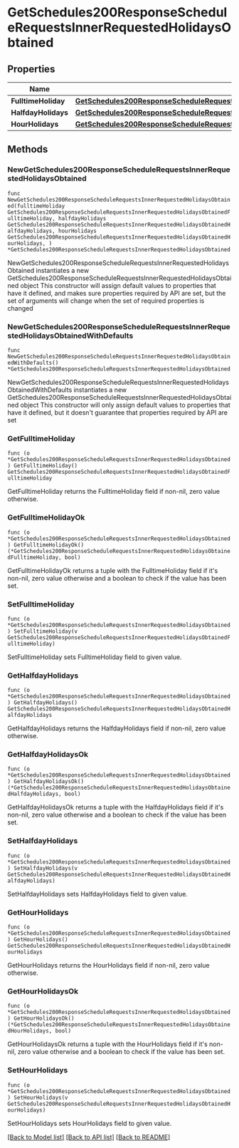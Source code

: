 # GetSchedules200ResponseScheduleRequestsInnerRequestedHolidaysObtained

## Properties

Name | Type | Description | Notes
------------ | ------------- | ------------- | -------------
**FulltimeHoliday** | [**GetSchedules200ResponseScheduleRequestsInnerRequestedHolidaysObtainedFulltimeHoliday**](GetSchedules200ResponseScheduleRequestsInnerRequestedHolidaysObtainedFulltimeHoliday.md) |  | 
**HalfdayHolidays** | [**GetSchedules200ResponseScheduleRequestsInnerRequestedHolidaysObtainedHalfdayHolidays**](GetSchedules200ResponseScheduleRequestsInnerRequestedHolidaysObtainedHalfdayHolidays.md) |  | 
**HourHolidays** | [**GetSchedules200ResponseScheduleRequestsInnerRequestedHolidaysObtainedHourHolidays**](GetSchedules200ResponseScheduleRequestsInnerRequestedHolidaysObtainedHourHolidays.md) |  | 

## Methods

### NewGetSchedules200ResponseScheduleRequestsInnerRequestedHolidaysObtained

`func NewGetSchedules200ResponseScheduleRequestsInnerRequestedHolidaysObtained(fulltimeHoliday GetSchedules200ResponseScheduleRequestsInnerRequestedHolidaysObtainedFulltimeHoliday, halfdayHolidays GetSchedules200ResponseScheduleRequestsInnerRequestedHolidaysObtainedHalfdayHolidays, hourHolidays GetSchedules200ResponseScheduleRequestsInnerRequestedHolidaysObtainedHourHolidays, ) *GetSchedules200ResponseScheduleRequestsInnerRequestedHolidaysObtained`

NewGetSchedules200ResponseScheduleRequestsInnerRequestedHolidaysObtained instantiates a new GetSchedules200ResponseScheduleRequestsInnerRequestedHolidaysObtained object
This constructor will assign default values to properties that have it defined,
and makes sure properties required by API are set, but the set of arguments
will change when the set of required properties is changed

### NewGetSchedules200ResponseScheduleRequestsInnerRequestedHolidaysObtainedWithDefaults

`func NewGetSchedules200ResponseScheduleRequestsInnerRequestedHolidaysObtainedWithDefaults() *GetSchedules200ResponseScheduleRequestsInnerRequestedHolidaysObtained`

NewGetSchedules200ResponseScheduleRequestsInnerRequestedHolidaysObtainedWithDefaults instantiates a new GetSchedules200ResponseScheduleRequestsInnerRequestedHolidaysObtained object
This constructor will only assign default values to properties that have it defined,
but it doesn't guarantee that properties required by API are set

### GetFulltimeHoliday

`func (o *GetSchedules200ResponseScheduleRequestsInnerRequestedHolidaysObtained) GetFulltimeHoliday() GetSchedules200ResponseScheduleRequestsInnerRequestedHolidaysObtainedFulltimeHoliday`

GetFulltimeHoliday returns the FulltimeHoliday field if non-nil, zero value otherwise.

### GetFulltimeHolidayOk

`func (o *GetSchedules200ResponseScheduleRequestsInnerRequestedHolidaysObtained) GetFulltimeHolidayOk() (*GetSchedules200ResponseScheduleRequestsInnerRequestedHolidaysObtainedFulltimeHoliday, bool)`

GetFulltimeHolidayOk returns a tuple with the FulltimeHoliday field if it's non-nil, zero value otherwise
and a boolean to check if the value has been set.

### SetFulltimeHoliday

`func (o *GetSchedules200ResponseScheduleRequestsInnerRequestedHolidaysObtained) SetFulltimeHoliday(v GetSchedules200ResponseScheduleRequestsInnerRequestedHolidaysObtainedFulltimeHoliday)`

SetFulltimeHoliday sets FulltimeHoliday field to given value.


### GetHalfdayHolidays

`func (o *GetSchedules200ResponseScheduleRequestsInnerRequestedHolidaysObtained) GetHalfdayHolidays() GetSchedules200ResponseScheduleRequestsInnerRequestedHolidaysObtainedHalfdayHolidays`

GetHalfdayHolidays returns the HalfdayHolidays field if non-nil, zero value otherwise.

### GetHalfdayHolidaysOk

`func (o *GetSchedules200ResponseScheduleRequestsInnerRequestedHolidaysObtained) GetHalfdayHolidaysOk() (*GetSchedules200ResponseScheduleRequestsInnerRequestedHolidaysObtainedHalfdayHolidays, bool)`

GetHalfdayHolidaysOk returns a tuple with the HalfdayHolidays field if it's non-nil, zero value otherwise
and a boolean to check if the value has been set.

### SetHalfdayHolidays

`func (o *GetSchedules200ResponseScheduleRequestsInnerRequestedHolidaysObtained) SetHalfdayHolidays(v GetSchedules200ResponseScheduleRequestsInnerRequestedHolidaysObtainedHalfdayHolidays)`

SetHalfdayHolidays sets HalfdayHolidays field to given value.


### GetHourHolidays

`func (o *GetSchedules200ResponseScheduleRequestsInnerRequestedHolidaysObtained) GetHourHolidays() GetSchedules200ResponseScheduleRequestsInnerRequestedHolidaysObtainedHourHolidays`

GetHourHolidays returns the HourHolidays field if non-nil, zero value otherwise.

### GetHourHolidaysOk

`func (o *GetSchedules200ResponseScheduleRequestsInnerRequestedHolidaysObtained) GetHourHolidaysOk() (*GetSchedules200ResponseScheduleRequestsInnerRequestedHolidaysObtainedHourHolidays, bool)`

GetHourHolidaysOk returns a tuple with the HourHolidays field if it's non-nil, zero value otherwise
and a boolean to check if the value has been set.

### SetHourHolidays

`func (o *GetSchedules200ResponseScheduleRequestsInnerRequestedHolidaysObtained) SetHourHolidays(v GetSchedules200ResponseScheduleRequestsInnerRequestedHolidaysObtainedHourHolidays)`

SetHourHolidays sets HourHolidays field to given value.



[[Back to Model list]](../README.md#documentation-for-models) [[Back to API list]](../README.md#documentation-for-api-endpoints) [[Back to README]](../README.md)


